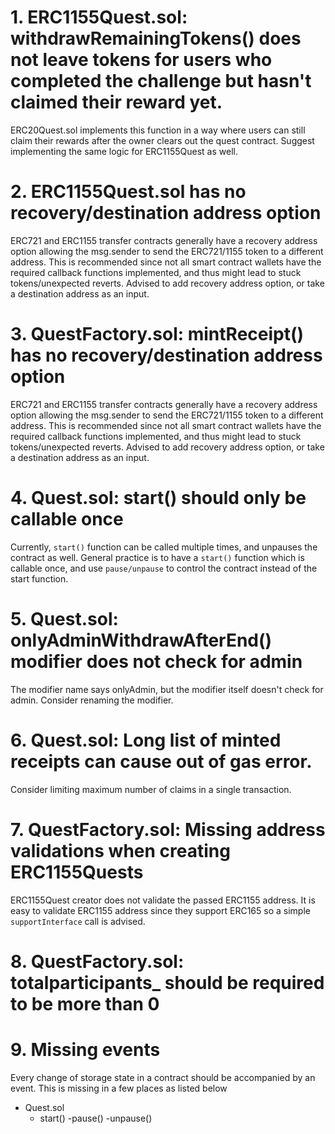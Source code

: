 # 1. ERC1155Quest.sol: withdrawRemainingTokens() does not leave tokens for users who completed the challenge but hasn't claimed their reward yet.
ERC20Quest.sol implements this function in a way where users can still claim their rewards after the owner clears out the quest contract. Suggest implementing the same logic for ERC1155Quest as well.

# 2. ERC1155Quest.sol has no recovery/destination address option
ERC721 and ERC1155 transfer contracts generally have a recovery address option allowing the msg.sender to send the ERC721/1155 token to a different address. This is recommended since not all smart contract wallets have the required callback functions implemented, and thus might lead to stuck tokens/unexpected reverts. Advised to add recovery address option, or take a destination address as an input.

# 3. QuestFactory.sol: mintReceipt() has no recovery/destination address option
ERC721 and ERC1155 transfer contracts generally have a recovery address option allowing the msg.sender to send the ERC721/1155 token to a different address. This is recommended since not all smart contract wallets have the required callback functions implemented, and thus might lead to stuck tokens/unexpected reverts. Advised to add recovery address option, or take a destination address as an input.

# 4. Quest.sol: start() should only be callable once
Currently, `start()` function can be called multiple times, and unpauses the contract as well. General practice is to have a `start()` function which is callable once, and use `pause/unpause` to control the contract instead of the start function.

# 5. Quest.sol: onlyAdminWithdrawAfterEnd() modifier does not check for admin
The modifier name says onlyAdmin, but the modifier itself doesn't check for admin. Consider renaming the modifier.

# 6. Quest.sol: Long list of minted receipts can cause out of gas error.
Consider limiting maximum number of claims in a single transaction.

# 7. QuestFactory.sol: Missing address validations when creating ERC1155Quests
ERC1155Quest creator does not validate the passed ERC1155 address. It is easy to validate ERC1155 address since they support ERC165 so a simple `supportInterface` call is advised.

# 8. QuestFactory.sol: totalparticipants_ should be required to be more than 0

# 9. Missing events
Every change of storage state in a contract should be accompanied by an event. This is missing in a few places as listed below
- Quest.sol
    - start()
    -pause()
    -unpause()


